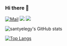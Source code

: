 ### Hi there 👋

[![Mail](https://img.shields.io/badge/-santyelegy@gmail.com-critical?style=flat-square&logo=Gmail&logoColor=white&link=mailto:santyelegy@gmail.com)](mailto:santyelegy@gmail.com)
[![](https://img.shields.io/badge/-Java-007396?style=flat-square&logo=java&logoColor=white)](https://www.oracle.com/java/)
[![](https://img.shields.io/badge/-Python-3776AB?style=flat-square&logo=python&logoColor=white)](https://www.python.org/)


![santyelegy's GitHub stats](https://github-readme-stats.vercel.app/api?username=santyelegy&count_private=true&show_icons=true)

[![Top Langs](https://github-readme-stats.vercel.app/api/top-langs/?username=santyelegy&layout=compact&hide=VHDL,Coq)](https://github.com/anuraghazra/github-readme-stats)

<!-- ![我的 LeetCode 数据](https://stats.justsong.cn/api/leetcode/?username=santyelegy) -->

<!-- Here are some ideas to get you started:

- 🔭 I’m currently working on ...
- 🌱 I’m currently learning ...
- 👯 I’m looking to collaborate on ...
- 🤔 I’m looking for help with ...
- 💬 Ask me about ...
- 📫 How to reach me: ...
- 😄 Pronouns: ...
- ⚡ Fun fact: ... -->
